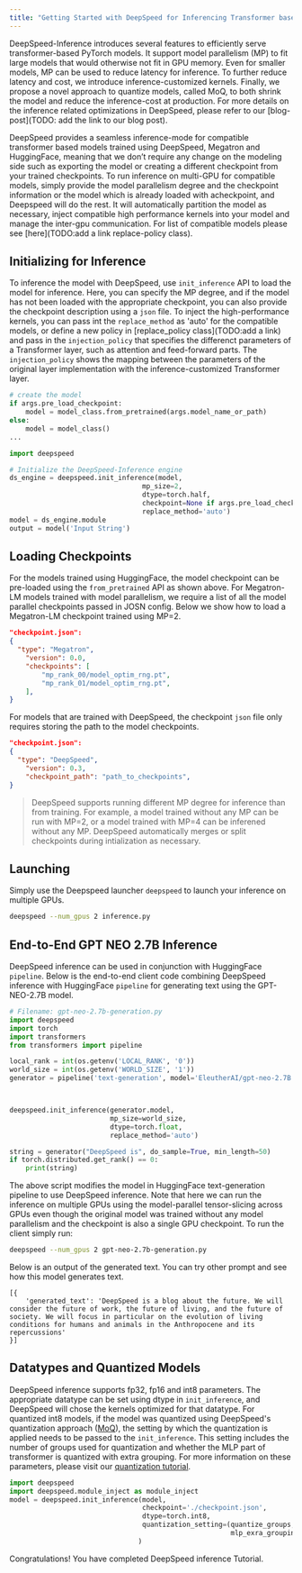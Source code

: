 ```yaml
---
title: "Getting Started with DeepSpeed for Inferencing Transformer based Models"
---
```


DeepSpeed-Inference introduces several features to efficiently serve transformer-based PyTorch models. It support model parallelism (MP) to fit large models that would otherwise not fit in GPU memory. Even for smaller models, MP can be used to reduce latency for inference. To further reduce latency and cost, we introduce inference-customized kernels. Finally, we propose a novel approach to quantize models, called MoQ, to both shrink the model and reduce the inference-cost at production. For more details on the inference related optimizations in DeepSpeed, please refer to our [blog-post](TODO: add the link to our blog post).

DeepSpeed provides a seamless inference-mode for compatible transformer based models trained using DeepSpeed, Megatron and HuggingFace, meaning that we don’t require any change on the modeling side such as exporting the model or creating a different checkpoint from your trained checkpoints. To run inference on multi-GPU for compatible models, simply provide the model parallelism degree and the checkpoint information or the model which is already loaded with acheckpoint, and Deepspeed will do the rest. It will automatically partition the model as necessary, inject compatible high performance kernels into your model and manage the inter-gpu communication. For list of compatible models please see [here](TODO:add a link replace-policy class).

## Initializing for Inference

To inference the model with DeepSpeed, use `init_inference` API to load the model for inference. Here, you can specify the MP degree, and if the model has not been loaded with the appropriate checkpoint, you can also provide the checkpoint description using a `json` file. To inject the high-performance kernels, you can pass int the `replace_method` as 'auto' for the compatible models, or define a new policy in [replace_policy class](TODO:add a link) and pass in the `injection_policy` that specifies the differenct parameters of a Transformer layer, such as attention and feed-forward parts. The `injection_policy` shows the mapping between the parameters of the original layer implementation with the inference-customized Transformer layer.

```python
# create the model
if args.pre_load_checkpoint:
    model = model_class.from_pretrained(args.model_name_or_path)
else:
    model = model_class()
...

import deepspeed

# Initialize the DeepSpeed-Inference engine
ds_engine = deepspeed.init_inference(model,
                                 mp_size=2,
                                 dtype=torch.half,
                                 checkpoint=None if args.pre_load_checkpoint else args.checkpoint_json,
                                 replace_method='auto')
model = ds_engine.module
output = model('Input String')
```

## Loading Checkpoints

For the models trained using HuggingFace, the model checkpoint can be pre-loaded using the `from_pretrained` API as shown above. For Megatron-LM models trained with model parallelism, we require a list of all the model parallel checkpoints passed in JOSN config. Below we show how to load a Megatron-LM checkpoint trained using MP=2.

```json
"checkpoint.json":
{
  "type": "Megatron",
    "version": 0.0,
    "checkpoints": [
        "mp_rank_00/model_optim_rng.pt",
        "mp_rank_01/model_optim_rng.pt",
    ],
}
```
For models that are trained with DeepSpeed, the checkpoint `json` file only requires storing the path to the model checkpoints.
```json
"checkpoint.json":
{
  "type": "DeepSpeed",
    "version": 0.3,
    "checkpoint_path": "path_to_checkpoints",
}
```

> DeepSpeed supports running different MP degree for inference than from training. For example, a model trained without any MP can be run with MP=2, or a model trained with MP=4 can be inferened without any MP. DeepSpeed automatically merges or split checkpoints during intialization as necessary.

## Launching

Simply use the Deepspeed launcher `deepspeed` to launch your inference on multiple GPUs.

```bash
deepspeed --num_gpus 2 inference.py
```

## End-to-End GPT NEO 2.7B Inference

DeepSpeed inference can be used in conjunction with HuggingFace `pipeline`. Below is the end-to-end client code combining DeepSpeed inference with HuggingFace `pipeline` for generating text using the GPT-NEO-2.7B model.

```python
# Filename: gpt-neo-2.7b-generation.py
import deepspeed
import torch
import transformers
from transformers import pipeline

local_rank = int(os.getenv('LOCAL_RANK', '0'))
world_size = int(os.getenv('WORLD_SIZE', '1'))
generator = pipeline('text-generation', model='EleutherAI/gpt-neo-2.7B', device=local_rank)



deepspeed.init_inference(generator.model,
                         mp_size=world_size,
                         dtype=torch.float,
                         replace_method='auto')

string = generator("DeepSpeed is", do_sample=True, min_length=50)
if torch.distributed.get_rank() == 0:
    print(string)

```
The above script modifies the model in HuggingFace text-generation pipeline to use DeepSpeed inference. Note that here we can run the inference on multiple GPUs using the model-parallel tensor-slicing across GPUs even though the original model was trained without any model parallelism and the checkpoint is also a single GPU checkpoint. To run the client simply run:

```bash
deepspeed --num_gpus 2 gpt-neo-2.7b-generation.py
```
Below is an output of the generated text.  You can try other prompt and see how this model generates text.

```log
[{
    'generated_text': 'DeepSpeed is a blog about the future. We will consider the future of work, the future of living, and the future of society. We will focus in particular on the evolution of living conditions for humans and animals in the Anthropocene and its repercussions'
}]
```

## Datatypes and Quantized Models

DeepSpeed inference supports fp32, fp16 and int8 parameters. The appropriate datatype can be set using dtype in `init_inference`, and DeepSpeed will chose the kernels optimized for that datatype. For quantized int8 models, if the model was quantized using DeepSpeed's quantization approach ([MoQ](https://www.deepspeed.ai/posts/2021-05-05-MoQ/)), the setting by which the quantization is applied needs to be passed to the `init_inference`. This setting includes the number of groups used for quantization and whether the MLP part of transformer is quantized with extra grouping. For more information on these parameters, please visit our [quantization tutorial](https://www.deepspeed.ai/tutorials/MoQ-tutorial/).

```python
import deepspeed
import deepspeed.module_inject as module_inject
model = deepspeed.init_inference(model,
                                 checkpoint='./checkpoint.json',
                                 dtype=torch.int8,
                                 quantization_setting=(quantize_groups,
                                                       mlp_exra_grouping)
                                )
```

Congratulations! You have completed DeepSpeed inference Tutorial.
